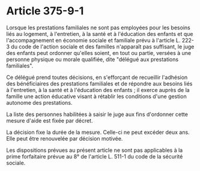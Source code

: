 # Article 375-9-1

Lorsque les prestations familiales ne sont pas employées pour les besoins liés au logement, à l'entretien, à la santé et à l'éducation des enfants et que l'accompagnement en économie sociale et familiale prévu à l'article L. 222-3 du code de l'action sociale et des familles n'apparaît pas suffisant, le juge des enfants peut ordonner qu'elles soient, en tout ou partie, versées à une personne physique ou morale qualifiée, dite "délégué aux prestations familiales".

Ce délégué prend toutes décisions, en s'efforçant de recueillir l'adhésion des bénéficiaires des prestations familiales et de répondre aux besoins liés à l'entretien, à la santé et à l'éducation des enfants ; il exerce auprès de la famille une action éducative visant à rétablir les conditions d'une gestion autonome des prestations.

La liste des personnes habilitées à saisir le juge aux fins d'ordonner cette mesure d'aide est fixée par décret.

La décision fixe la durée de la mesure. Celle-ci ne peut excéder deux ans. Elle peut être renouvelée par décision motivée.

Les dispositions prévues au présent article ne sont pas applicables à la prime forfaitaire prévue au 8° de l'article L. 511-1 du code de la sécurité sociale.
